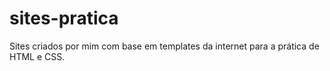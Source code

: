 # sites-pratica
 Sites criados por mim com base em templates da internet para a prática de HTML e CSS.
